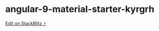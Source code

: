 # angular-9-material-starter-kyrgrh

[Edit on StackBlitz ⚡️](https://stackblitz.com/edit/angular-9-material-starter-kyrgrh)